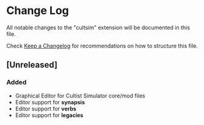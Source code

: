 # Change Log

All notable changes to the "cultsim" extension will be documented in this file.

Check [Keep a Changelog](http://keepachangelog.com/) for recommendations on how to structure this file.

## [Unreleased]
### Added
- Graphical Editor for Cultist Simulator core/mod files
- Editor support for **synapsis**
- Editor support for **verbs**
- Editor support for **legacies**